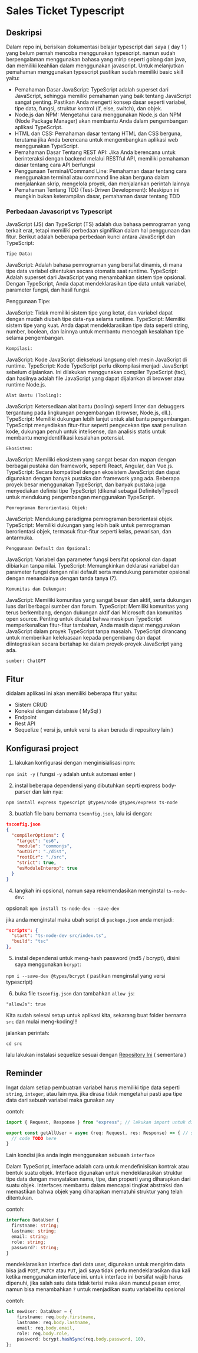# Sales Ticket Typescript

## Deskripsi

Dalam repo ini, berisikan dokumentasi belajar typescript dari saya ( day 1 ) yang belum pernah mencoba menggunakan typescript. namun sudah berpengalaman menggunakan bahasa yang mirip seperti golang dan java, dan memiliki keahlian dalam menggunakan javascript. Untuk melanjutkan pemahaman menggunakan typescript pastikan sudah memiliki basic skill yaitu:
- Pemahaman Dasar JavaScript: TypeScript adalah superset dari JavaScript, sehingga memiliki pemahaman yang baik tentang JavaScript sangat penting. Pastikan Anda mengerti konsep dasar seperti variabel, tipe data, fungsi, struktur kontrol (if, else, switch), dan objek.
- Node.js dan NPM: Mengetahui cara menggunakan Node.js dan NPM (Node Package Manager) akan membantu Anda dalam pengembangan aplikasi TypeScript. 
- HTML dan CSS: Pemahaman dasar tentang HTML dan CSS berguna, terutama jika Anda berencana untuk mengembangkan aplikasi web menggunakan TypeScript.
- Pemahaman Dasar Tentang REST API: Jika Anda berencana untuk berinteraksi dengan backend melalui RESTful API, memiliki pemahaman dasar tentang cara API berfungsi 
- Penggunaan Terminal/Command Line: Pemahaman dasar tentang cara menggunakan terminal atau command line akan berguna dalam menjalankan skrip, mengelola proyek, dan menjalankan perintah lainnya
- Pemahaman Tentang TDD (Test-Driven Development): Meskipun ini mungkin bukan keterampilan dasar, pemahaman dasar tentang TDD 

### Perbedaan Javascript vs Typescript

JavaScript (JS) dan TypeScript (TS) adalah dua bahasa pemrograman yang terkait erat, tetapi memiliki perbedaan signifikan dalam hal penggunaan dan fitur. Berikut adalah beberapa perbedaan kunci antara JavaScript dan TypeScript:

`Tipe Data:`

JavaScript: Adalah bahasa pemrograman yang bersifat dinamis, di mana tipe data variabel ditentukan secara otomatis saat runtime.
TypeScript: Adalah superset dari JavaScript yang menambahkan sistem tipe opsional. Dengan TypeScript, Anda dapat mendeklarasikan tipe data untuk variabel, parameter fungsi, dan hasil fungsi.

Penggunaan Tipe:

JavaScript: Tidak memiliki sistem tipe yang ketat, dan variabel dapat dengan mudah diubah tipe data-nya selama runtime.
TypeScript: Memiliki sistem tipe yang kuat. Anda dapat mendeklarasikan tipe data seperti string, number, boolean, dan lainnya untuk membantu mencegah kesalahan tipe selama pengembangan.

`Kompilasi:`

JavaScript: Kode JavaScript dieksekusi langsung oleh mesin JavaScript di runtime.
TypeScript: Kode TypeScript perlu dikompilasi menjadi JavaScript sebelum dijalankan. Ini dilakukan menggunakan compiler TypeScript (tsc), dan hasilnya adalah file JavaScript yang dapat dijalankan di browser atau runtime Node.js.

`Alat Bantu (Tooling):`

JavaScript: Ketersediaan alat bantu (tooling) seperti linter dan debuggers tergantung pada lingkungan pengembangan (browser, Node.js, dll.).
TypeScript: Memiliki dukungan lebih lanjut untuk alat bantu pengembangan. TypeScript menyediakan fitur-fitur seperti pengecekan tipe saat penulisan kode, dukungan penuh untuk intelisense, dan analisis statis untuk membantu mengidentifikasi kesalahan potensial.

`Ekosistem:`

JavaScript: Memiliki ekosistem yang sangat besar dan mapan dengan berbagai pustaka dan framework, seperti React, Angular, dan Vue.js.
TypeScript: Secara kompatibel dengan ekosistem JavaScript dan dapat digunakan dengan banyak pustaka dan framework yang ada. Beberapa proyek besar menggunakan TypeScript, dan banyak pustaka juga menyediakan definisi tipe TypeScript (dikenal sebagai DefinitelyTyped) untuk mendukung pengembangan menggunakan TypeScript.

`Pemrograman Berorientasi Objek:`

JavaScript: Mendukung paradigma pemrograman berorientasi objek.
TypeScript: Memiliki dukungan yang lebih baik untuk pemrograman berorientasi objek, termasuk fitur-fitur seperti kelas, pewarisan, dan antarmuka.

`Penggunaan Default dan Opsional:`

JavaScript: Variabel dan parameter fungsi bersifat opsional dan dapat dibiarkan tanpa nilai.
TypeScript: Memungkinkan deklarasi variabel dan parameter fungsi dengan nilai default serta mendukung parameter opsional dengan menandainya dengan tanda tanya (?).

`Komunitas dan Dukungan:`

JavaScript: Memiliki komunitas yang sangat besar dan aktif, serta dukungan luas dari berbagai sumber dan forum.
TypeScript: Memiliki komunitas yang terus berkembang, dengan dukungan aktif dari Microsoft dan komunitas open source.
Penting untuk dicatat bahwa meskipun TypeScript memperkenalkan fitur-fitur tambahan, Anda masih dapat menggunakan JavaScript dalam proyek TypeScript tanpa masalah. TypeScript dirancang untuk memberikan keleluasaan kepada pengembang dan dapat diintegrasikan secara bertahap ke dalam proyek-proyek JavaScript yang ada.

`sumber: ChatGPT`

## Fitur

didalam aplikasi ini akan memiliki beberapa fitur yaitu:
- Sistem CRUD
- Koneksi dengan database ( MySql )
- Endpoint
- Rest API
- Sequelize ( versi js, untuk versi ts akan berada di repository lain )

## Konfigurasi project

1. lakukan konfigurasi dengan menginisialisasi npm:

```npm init -y``` ( fungsi `-y` adalah untuk automasi enter )

2. instal beberapa dependensi yang dibutuhkan seprti express body-parser dan lain nya:

```npm install express typescript @types/node @types/express ts-node```

3. buatlah file baru bernama `tsconfig.json`, lalu isi dengan:

```json
tsconfig.json
{
  "compilerOptions": {
    "target": "es6",
    "module": "commonjs",
    "outDir": "./dist",
    "rootDir": "./src",
    "strict": true,
    "esModuleInterop": true
  }
}
```

4. langkah ini opsional, namun saya rekomendasikan menginstal `ts-node-dev`:

opsional:
```npm install ts-node-dev --save-dev```

jika anda menginstal maka ubah script di `package.json` anda menjadi:
```json
"scripts": {
  "start": "ts-node-dev src/index.ts",
  "build": "tsc"
},
```

5. instal dependensi untuk meng-hash password (md5 / bcrypt), disini saya menggunakan `bcrypt`:

```npm i --save-dev @types/bcrypt``` ( pastikan menginstal yang versi typescript)

6. buka file `tsconfig.json` dan tambahkan `allow js`:

```"allowJs": true```

Kita sudah selesai setup untuk aplikasi kita, sekarang buat folder bernama `src` dan mulai meng-koding!!!

jalankan perintah:

```cd src```

lalu lakukan instalasi sequelize sesuai dengan [Repository Ini](https://github.com/panntod/School-Lib-Modul) ( sementara )

## Reminder

Ingat dalam setiap pembuatran variabel harus memiliki tipe data seperti `string`, `integer`, atau lain nya. jika dirasa tidak mengetahui pasti apa tipe data dari sebuah variabel maka gunakan `any`

contoh: 

```ts 
import { Request, Response } from "express"; // lakukan import untuk dijadikan tipe data

export const getAllUser = async (req: Request, res: Response) => { // setelah penulisan req maka harus di ikuti dengan Request dari express  itu sendiri
  // code TODO here
}
```

Lain kondisi jika anda ingin menggunakan sebuaah `interface` 

Dalam TypeScript, interface adalah cara untuk mendefinisikan kontrak atau bentuk suatu objek. Interface digunakan untuk mendeklarasikan struktur tipe data dengan menyatakan nama, tipe, dan properti yang diharapkan dari suatu objek. Interfaces membantu dalam mencapai tingkat abstraksi dan memastikan bahwa objek yang diharapkan mematuhi struktur yang telah ditentukan.

contoh: 
```ts 
interface DataUser {
  firstname: string;
  lastname: string;
  email: string;
  role: string;
  password?: string;
}
```

mendeklarasikan interface dari data user, digunakan untuk mengirim data bisa jadi `POST`, `PATCH` atau `PUT`, jadi saya tidak perlu mendeklarasikan dua kali ketika menggunakan interface ini. untuk interface ini bersifat wajib harus dipenuhi, jika salah satu data tidak terisi maka akan muncul pesan error, namun bisa menambahkan `?` untuk menjadikan suatu  variabel itu opsional

contoh:  

```ts  
let newUser: DataUser = {
    firstname: req.body.firstname,
    lastname: req.body.lastname,
    email: req.body.email,
    role: req.body.role,
    password: bcrypt.hashSync(req.body.password, 10),
};
```